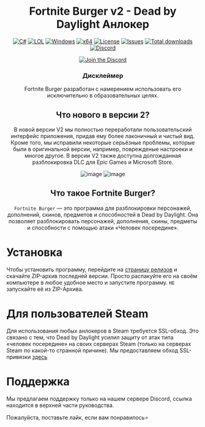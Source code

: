<div align="center">

# **Fortnite Burger v2 - Dead by Daylight Анлокер**

   [![C#](https://img.shields.io/badge/Language-C%23-%23f34b7d.svg?style=plastic)](https://en.wikipedia.org/wiki/C_Sharp_(programming_language))
   [![LOL](https://img.shields.io/badge/Game-Dead%20by%20Daylight-445fa5.svg?style=plastic)](https://deadbydaylight.com)
   [![Windows](https://img.shields.io/badge/Platform-Windows-0078d7.svg?style=plastic)](https://en.wikipedia.org/wiki/Microsoft_Windows)
   [![x64](https://img.shields.io/badge/Arch-x64-red.svg?style=plastic)](https://en.wikipedia.org/wiki/X86-64)
   [![License](https://img.shields.io/github/license/Fortnite-Burger/DeadByDaylight-Unlocker.svg?style=plastic)](LICENSE)
   [![Issues](https://img.shields.io/github/issues/Fortnite-Burger/DeadByDaylight-Unlocker-v2.svg?style=plastic)](https://github.com/Fortnite-Burger/DeadByDaylight-Unlocker-v2/issues)
   [![Total downloads](https://img.shields.io/github/downloads/Fortnite-Burger/DeadByDaylight-Unlocker-v2/total.svg?label=Downloads&logo=github&cacheSeconds=600&style=plastic)](https://github.com/Fortnite-Burger/DeadByDaylight-Unlocker-v2/releases/latest)
   [![Discord](https://img.shields.io/discord/1148144263792701471.svg?color=7289da&label=Discord&logo=discord&logoColor=white&cacheSeconds=3600&style=plastic)](https://discord.gg/ySsrsYdGwx)

   [![Join the Discord](https://invidget.switchblade.xyz/ySsrsYdGwx)](https://discord.gg/ySsrsYdGwx)

   ### Дисклеймер
   Fortnite Burger разработан с намерением использовать его исключительно в образовательных целях.

   ## Что нового в версии 2?
  В новой версии V2 мы полностью переработали пользовательский интерфейс приложения, придав ему более лаконичный и чистый вид. Кроме того, мы исправили некоторые серьёзные проблемы, которые были в оригинальной версии, например, поврежденые настроеки и многое другое.
  В версии V2 также доступна долгожданная разблокировка DLC для Epic Games и Microsoft Store.

   ![image](https://github.com/user-attachments/assets/7265a633-50c0-4310-8c68-babd0581ed64)
   ![image](https://github.com/user-attachments/assets/44d99b1d-0363-47fb-95d9-d3b95f9dfa86)

   ## Что такое Fortnite Burger?
   `Fortnite Burger` — это программа для разблокировки персонажей, дополнений, скинов, предметов и способностей в Dead by Daylight. Она позволяет разблокировать персонажей, дополнения, скины, предметы и способности с помощью атаки «Человек посередине».
</div>

# Установка
Чтобы установить программу, перейдите на [страницу релизов](https://github.com/Fortnite-Burger/DeadByDaylight-Unlocker-v2/releases/latest) и скачайте ZIP-архив последней версии. Просто распакуйте его на своём компьютере в любое удобное место и запустите программу. `НЕ` запускайте её из ZIP-Архива.

# Для пользователей Steam
Для использования любых анлокеров в Steam требуется SSL-обход. Это связано с тем, что Dead by Daylight усилил защиту от атак типа «человек посередине» на своих серверах Steam (только на серверах Steam по какой-то странной причине). Мы предоставляем обход SSL-привязки [здесь](https://fortniteburger.vip/store?type=ssl)

# Поддержка
Мы предлагаем поддержку только на нашем сервере Discord, ссылка находится в верхней части руководства.

Пожалуйста, поставьте лайк, если вам понравилось⭐
